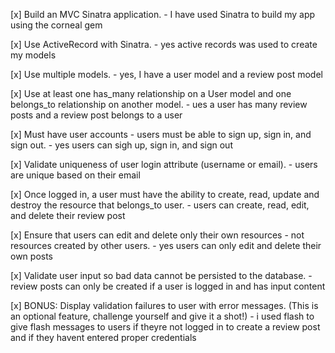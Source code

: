 [x] Build an MVC Sinatra application. - I have used Sinatra to build my app using the corneal gem

[x] Use ActiveRecord with Sinatra. - yes active records was used to create my models

[x] Use multiple models. - yes, I have a user model and a review post model

[x] Use at least one has_many relationship on a User model and one belongs_to relationship on another model. - ues a user has many review posts and a review post belongs to a user

[x] Must have user accounts - users must be able to sign up, sign in, and sign out. - yes users can sigh up, sign in, and sign out

[x] Validate uniqueness of user login attribute (username or email). - users are unique based on their email

[x] Once logged in, a user must have the ability to create, read, update and destroy the resource that belongs_to user. - users can create, read, edit, and delete their review post

[x] Ensure that users can edit and delete only their own resources - not resources created by other users. - yes users can only edit and delete their own posts

[x] Validate user input so bad data cannot be persisted to the database. - review posts can only be created if a user is logged in and has input content 

[x] BONUS: Display validation failures to user with error messages. (This is an optional feature, challenge yourself and give it a shot!) - i used flash to give flash messages to 
users if theyre not logged in to create a review post and if they havent entered proper credentials 